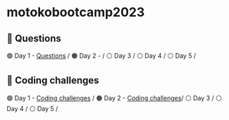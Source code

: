 # motokobootcamp2023

## <a id="questions"> 🙋 Questions </a>
🟢 Day 1 - [Questions](https://github.com/roald-av8/motokobootcamp2023/blob/main/day1/Questions.md#--questions-) /
🟠 Day 2 - /
⚪️ Day 3 /
⚪️ Day 4 /
⚪️ Day 5 /
## <a id="questions"> 🥊 Coding challenges </a>
🟢 Day 1 - [Coding challenges](https://github.com/roald-av8/motokobootcamp2023/blob/main/day1/Questions.md#--coding-challenges-)  /
🟠 Day 2 - [Coding challenges](https://github.com/roald-av8/motokobootcamp2023/blob/main/day2/challenges.mo)/
⚪️ Day 3 /
⚪️ Day 4 /
⚪️ Day 5 /